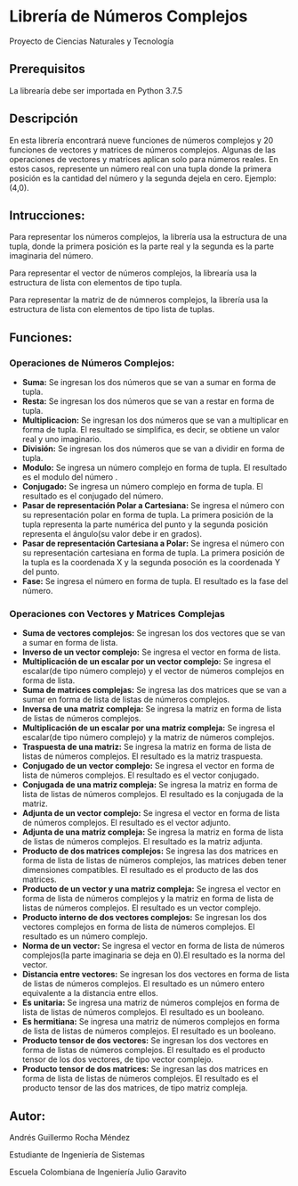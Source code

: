 # Librería de Números Complejos

Proyecto de Ciencias Naturales y Tecnología 

## Prerequisitos
La librearía debe ser importada en Python 3.7.5

## Descripción
En esta librería encontrará nueve funciones de números complejos y 20 funciones de vectores y matrices de números complejos. Algunas de las operaciones de vectores y matrices aplican solo para números reales. En estos casos, represente un número real con una tupla donde la primera posición es la cantidad del número y la segunda dejela en cero. Ejemplo: (4,0).


## Intrucciones:
Para representar los números complejos, la librería usa la estructura de una tupla, donde la primera posición  es 
la parte real y la segunda es la parte imaginaria del número. 

Para representar el vector de números complejos, la librearía usa la estructura de lista con elementos de tipo tupla.

Para representar la matriz de de númneros complejos, la librería usa la estructura de lista con elementos de tipo lista de tuplas.

## Funciones: 

### Operaciones de Números Complejos:

- **Suma:**  Se ingresan los dos números que se van a sumar en forma de tupla.
- **Resta:** Se ingresan los dos números que se van a restar en forma de tupla.
- **Multiplicacion:** Se ingresan los dos números que se van a multiplicar en forma de tupla. El resultado se simplifica, 
  es decir, se obtiene un valor real y uno  imaginario.
- **División:** Se ingresan los dos números que se van a dividir en forma de tupla. 
- **Modulo:** Se ingresa un  número complejo en forma de tupla. El resultado es el modulo del número .
- **Conjugado:** Se ingresa un número complejo en forma de tupla. El resultado es el conjugado del número.
- **Pasar de representación Polar a Cartesiana:** Se ingresa el número con su representación polar en forma de tupla. 
  La primera posición de la tupla representa la parte numérica del punto y la segunda posición representa el 
  ángulo(su valor debe ir en grados).
- **Pasar de representación Cartesiana a Polar:** Se ingresa el número con su representación cartesiana en forma de tupla.
  La primera posición de la tupla es la coordenada X y la segunda posoción es la coordenada Y del punto. 
- **Fase:** Se ingresa el número en forma de tupla. El resultado es la fase del número.   

### Operaciones con Vectores y Matrices Complejas
- **Suma de vectores complejos:** Se ingresan los dos vectores que se van a sumar en forma de lista.
- **Inverso de un vector complejo:** Se ingresa el vector en forma de lista.
- **Multiplicación de un escalar por un vector complejo:** Se ingresa el escalar(de tipo número complejo) y el vector de números       complejos en forma de lista.
- **Suma de matrices complejas:** Se ingresa las dos matrices que se van a sumar en forma de lista de listas de números complejos.
- **Inversa de una matriz compleja:** Se ingresa la matriz en forma de lista de listas de números complejos.
- **Multiplicación de un escalar por una matriz compleja:** Se ingresa el escalar(de tipo número complejo) y la matriz de números     complejos.
- **Traspuesta de una matriz:** Se ingresa la matriz en forma de lista de listas de números complejos. El resultado es la matriz       traspuesta.
- **Conjugado de un vector complejo:** Se ingresa el vector en forma de lista de números complejos. El resultado es el vector         conjugado.
- **Conjugada de una matriz compleja:** Se ingresa la matriz en forma de lista de listas de números complejos. El resultado es la     conjugada de la matriz.
- **Adjunta de un vector complejo:** Se ingresa el vector en forma de lista de números complejos. El resultado es el vector adjunto.
- **Adjunta de una matriz compleja:** Se ingresa la matriz en forma de lista de listas de números complejos. El resultado es la       matriz adjunta.
- **Producto de dos matrices complejos:** Se ingresa las dos matrices en forma de lista de listas de números complejos, las matrices   deben tener dimensiones compatibles. El resultado es el producto de las dos matrices.
- **Producto de un vector y una matriz compleja:** Se ingresa el vector en forma de lista de números complejos y la matriz en forma   de lista de listas de números complejos. El resultado es un vector complejo.
- **Producto interno de dos vectores complejos:** Se ingresan los dos vectores complejos en forma de lista de números complejos. El   resultado es un número complejo.
- **Norma de un vector:**  Se ingresa el vector en forma de lista de números complejos(la parte imaginaria se deja en 0).El           resultado es la norma del vector.
- **Distancia entre vectores:** Se ingresan los dos vectores en forma de lista de listas de números complejos. El resultado es un     número entero equivalente a la distancia entre ellos. 
- **Es unitaria:** Se ingresa una matriz de números complejos en forma de lista de listas de números complejos. El resultado es un     booleano.
- **Es hermitiana:** Se ingresa una matriz de números complejos en forma de lista de listas de números complejos. El resultado es un   booleano.
- **Producto tensor de dos vectores:** Se ingresan los dos vectores en forma de listas de números complejos. El resultado es el producto tensor de los dos vectores, de tipo vector complejo.
- **Producto tensor de dos matrices:** Se ingresan las dos matrices  en forma de lista de listas de números complejos. El resultado es el producto tensor de las dos matrices, de tipo matriz compleja.

## Autor:

Andrés Guillermo Rocha Méndez

Estudiante de Ingeniería de Sistemas

Escuela Colombiana de Ingeniería Julio Garavito

